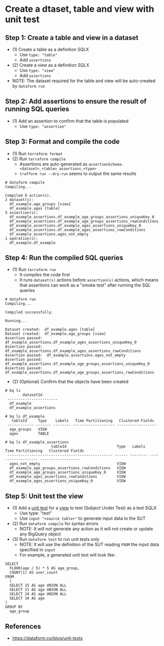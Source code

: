 # Create a dtaset, table and view with unit test

## Step 1: Create a table and view in a dataset

- (1) Create a table as a definition SQLX
  - Use `type: "table"`
  - Add `assertions`
- (2) Create a view as a definition SQLX
  - Use `type: "view"`
  - Add `assertions`
- NOTE: The dataset required for the table and view will be auto-created by `dataform run`

## Step 2: Add assertions to ensure the result of running SQL queries

- (1) Add an assertion to confirm that the table is populated
   - Use `type: "assertion"`

## Step 3: Format and compile the code

- (1) Run `terraform format`
- (2) Run `terraform compile`
  - Assertions are auto-generated as `assertionSchema.<dataset>_<table>_assertions_<type>`
  - `trafform run --dry-run` seems to output the same results
```
# dataform compile
Compiling...

Compiled 8 action(s).
2 dataset(s):
  df_example.age_groups [view]
  df_example.ages [table]
5 assertion(s):
  df_example_assertions.df_example_age_groups_assertions_uniqueKey_0
  df_example_assertions.df_example_age_groups_assertions_rowConditions
  df_example_assertions.df_example_ages_assertions_uniqueKey_0
  df_example_assertions.df_example_ages_assertions_rowConditions
  df_example_assertions.ages_not_empty
1 operation(s):
  df_example.df_example
```

## Step 4: Run the compiled SQL queries

- (1) Run `terraform run`
  - It compiles the code first
  - It runs `dataset(s)` actions before `assertion(s)` actions, which means that assertions can work as a "smoke test" after running the SQL queries
```
# dataform run
Compiling...

Compiled successfully.

Running...

Dataset created:  df_example.ages [table]
Dataset created:  df_example.age_groups [view]
Assertion passed:  df_example_assertions.df_example_ages_assertions_uniqueKey_0
Assertion passed:  df_example_assertions.df_example_ages_assertions_rowConditions
Assertion passed:  df_example_assertions.ages_not_empty
Assertion passed:  df_example_assertions.df_example_age_groups_assertions_uniqueKey_0
Assertion passed:  df_example_assertions.df_example_age_groups_assertions_rowConditions
```  
- (2) (Optional) Confirm that the objects have been created
```
# bq ls 
        datasetId
 -----------------------
  df_example
  df_example_assertions
                                                                                           
# bq ls df_example
   tableId     Type    Labels   Time Partitioning   Clustered Fields
 ------------ ------- -------- ------------------- ------------------
  age_groups   VIEW
  ages         TABLE

# bq ls df_example_assertions
                     tableId                       Type   Labels   Time Partitioning   Clustered Fields
 ------------------------------------------------ ------ -------- ------------------- ------------------
  ages_not_empty                                   VIEW
  df_example_age_groups_assertions_rowConditions   VIEW
  df_example_age_groups_assertions_uniqueKey_0     VIEW
  df_example_ages_assertions_rowConditions         VIEW
  df_example_ages_assertions_uniqueKey_0           VIEW
```

## Step 5: Unit test the view
- (1) Add a [unit test](../dataform/definitions/tests/unit_tests/age_groups/age_groups_test_grouping.sqlx) for a [view](../dataform/definitions/src/models/age_groups.sqlx) to test (Subject Under Test) as a test SQLX
  - Use type: "test"
  - Use `input "<source table>"` to generate input data to the SUT 
- (2) Run `dataform compile` for syntax errors
  - NOTE: It will not generate any action as it will not create or update any BigQuery object
- (3) Run `dataform test` to run unit tests only
  - NOTE: It will use the definition of the SUT reading `FROM` the input data specified in `input`
  - For example, a generated unit test will look like:
```
SELECT
  FLOOR(age / 5) * 5 AS age_group,
  COUNT(1) AS user_count
FROM
  (
  SELECT 15 AS age UNION ALL
  SELECT 21 AS age UNION ALL
  SELECT 24 AS age UNION ALL
  SELECT 34 AS age
)
GROUP BY
  age_group
```

## References
- https://dataform.co/blog/unit-tests
